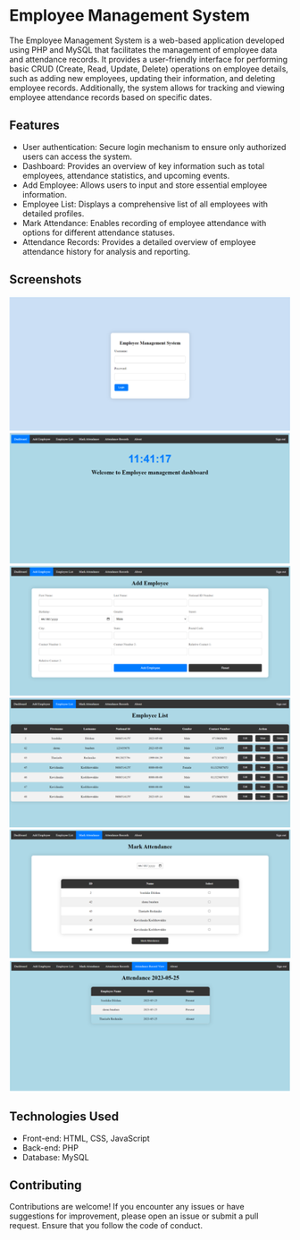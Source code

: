 # Employee Management System


The Employee Management System is a web-based application developed using PHP and MySQL that facilitates the management of employee data and attendance records. It provides a user-friendly interface for performing basic CRUD (Create, Read, Update, Delete) operations on employee details, such as adding new employees, updating their information, and deleting employee records. Additionally, the system allows for tracking and viewing employee attendance records based on specific dates.

## Features

- User authentication: Secure login mechanism to ensure only authorized users can access the system.
- Dashboard: Provides an overview of key information such as total employees, attendance statistics, and upcoming events.
- Add Employee: Allows users to input and store essential employee information.
- Employee List: Displays a comprehensive list of all employees with detailed profiles.
- Mark Attendance: Enables recording of employee attendance with options for different attendance statuses.
- Attendance Records: Provides a detailed overview of employee attendance history for analysis and reporting.

## Screenshots

![Login Form](screenshots/login.png)
![Dashboard](screenshots/dashboard.png)
![Add Employee](screenshots/add_employee.png)
![Employee List](screenshots/employee_list.png)
![Mark Attendance](screenshots/mark_attendance.png)
![Attendance Records](screenshots/attendance_records.png)



## Technologies Used

- Front-end: HTML, CSS, JavaScript
- Back-end: PHP
- Database: MySQL


## Contributing

Contributions are welcome! If you encounter any issues or have suggestions for improvement, please open an issue or submit a pull request. Ensure that you follow the code of conduct.


